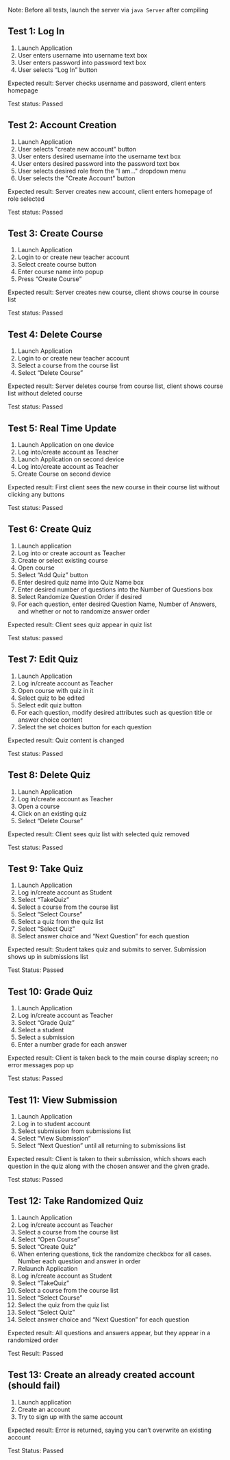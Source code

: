 Note: Before all tests, launch the server via `java Server` after compiling

## Test 1: Log In
1. Launch Application
2. User enters username into username text box
3. User enters password into password text box
4. User selects “Log In” button

Expected result: Server checks username and password, client enters homepage

Test status: Passed


## Test 2: Account Creation
1. Launch Application
2. User selects "create new account" button
3. User enters desired username into the username text box
4. User enters desired password into the password text box
5. User selects desired role from the "I am..." dropdown menu
6. User selects the "Create Account" button

Expected result: Server creates new account, client enters homepage
of role selected

Test status: Passed

## Test 3: Create Course
1. Launch Application
2. Login to or create new teacher account
3. Select create course button
4. Enter course name into popup
5. Press “Create Course”

Expected result: Server creates new course, client shows course in course list

Test status: Passed

## Test 4: Delete Course
1. Launch Application
2. Login to or create new teacher account
3. Select a course from the course list
4. Select “Delete Course”

Expected result: Server deletes course from course list, client shows course list without deleted course

Test status: Passed

## Test 5: Real Time Update
1. Launch Application on one device
2. Log into/create account as Teacher
3. Launch Application on second device
4. Log into/create account as Teacher
5. Create Course on second device

Expected result: First client sees the new course in their course list without clicking any buttons

Test status: Passed


## Test 6: Create Quiz
1. Launch application
2. Log into or create account as Teacher
3. Create or select existing course
4. Open course
5. Select “Add Quiz” button
6. Enter desired quiz name into Quiz Name box
7. Enter desired number of questions into the Number of Questions box
8. Select Randomize Question Order if desired
9. For each question, enter desired Question Name, Number of Answers, and whether or not to randomize answer order

Expected result: Client sees quiz appear in quiz list

Test status: passed

## Test 7: Edit Quiz
1. Launch Application
2. Log in/create account as Teacher
3. Open course with quiz in it
4. Select quiz to be edited
5. Select edit quiz button
6. For each question, modify desired attributes such as question title or answer choice content
7. Select the set choices button for each question

Expected result: Quiz content is changed

Test status: Passed


## Test 8: Delete Quiz
1. Launch Application
2. Log in/create account as Teacher
3. Open a course
4. Click on an existing quiz
5. Select “Delete Course”

Expected result: Client sees quiz list with selected quiz removed

Test status: Passed

## Test 9: Take Quiz
1. Launch Application
2. Log in/create account as Student
3. Select “TakeQuiz”
4. Select a course from the course list
5. Select “Select Course”
6. Select a quiz from the quiz list
7. Select “Select Quiz”
8. Select answer choice and “Next Question” for each question

Expected result: Student takes quiz and submits to server. Submission shows up in submissions list

Test Status: Passed

## Test 10: Grade Quiz
1. Launch Application
2. Log in/create account as Teacher
3. Select “Grade Quiz”
4. Select a student
5. Select a submission
6. Enter a number grade for each answer

Expected result: Client is taken back to the main course display screen; no error messages pop up

Test status: Passed

## Test 11: View Submission
1. Launch Application
2. Log in to student account
3. Select submission from submissions list
4. Select “View Submission”
5. Select “Next Question” until all returning to submissions list

Expected result: Client is taken to their submission, which shows each question in the quiz along with the chosen answer and the given grade.

Test status: Passed

## Test 12: Take Randomized Quiz
1. Launch Application
2. Log in/create account as Teacher
3. Select a course from the course list
4. Select “Open Course”
5. Select “Create Quiz”
6. When entering questions, tick the randomize checkbox for all cases. Number each question and answer in order
7. Relaunch Application
8. Log in/create account as Student
9. Select “TakeQuiz”
10. Select a course from the course list
11. Select “Select Course”
12. Select the quiz from the quiz list
13. Select “Select Quiz”
14. Select answer choice and “Next Question” for each question

Expected result: All questions and answers appear, but they appear in a randomized order

Test Result: Passed

## Test 13: Create an already created account (should fail)
1. Launch application
2. Create an account
3. Try to sign up with the same account

Expected result: Error is returned, saying you can’t overwrite an existing account

Test Status: Passed

